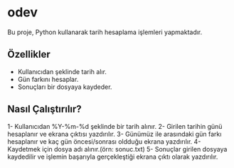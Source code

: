 # odev

Bu proje, Python kullanarak tarih hesaplama işlemleri yapmaktadır.

##  Özellikler
- Kullanıcıdan şeklinde tarih alır.
- Gün farkını hesaplar.
- Sonuçları bir dosyaya kaydeder.

##  Nasıl Çalıştırılır?
1- Kullanıcıdan %Y-%m-%d şeklinde bir tarih alınır.
2- Girilen tarihin günü hesaplanır ve ekrana çıktısı yazdırılır.
3- Günümüz ile arasındaki gün farkı hesaplanır ve kaç gün öncesi/sonrası oldduğu ekrana yazdırılır.
4- Kaydetmek için dosya adı alınır.(örn: sonuc.txt)
5- Sonuçlar girilen dosyaya kaydedilir ve işlemin başarıyla gerçekleştiği ekrana çıktı olarak yazdırılır.



